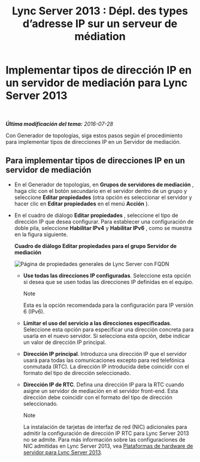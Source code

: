﻿---
title: "Lync Server 2013 : Dépl. des types d’adresse IP sur un serveur de médiation"
TOCTitle: Implementar tipos de dirección IP en un servidor de mediación
ms:assetid: 689ebed5-96ee-4cd4-b7ae-ee2a86a1d9b3
ms:mtpsurl: https://technet.microsoft.com/es-es/library/JJ204964(v=OCS.15)
ms:contentKeyID: 48275529
ms.date: 01/07/2017
mtps_version: v=OCS.15
ms.translationtype: HT
---

# Implementar tipos de dirección IP en un servidor de mediación para Lync Server 2013

 

_**Última modificación del tema:** 2016-07-28_

Con Generador de topologías, siga estos pasos según el procedimiento para implementar tipos de direcciones IP en un Servidor de mediación.

## Para implementar tipos de direcciones IP en un servidor de mediación

  - En el Generador de topologías, en **Grupos de servidores de mediación** , haga clic con el botón secundario en el servidor dentro de un grupo y seleccione **Editar propiedades** (otra opción es seleccionar el servidor y hacer clic en **Editar propiedades** en el menú **Acción** ).

  - En el cuadro de diálogo **Editar propiedades** , seleccione el tipo de dirección IP que desea configurar. Para establecer una configuración de doble pila, seleccione **Habilitar IPv4** y **Habilitar IPv6** , como se muestra en la figura siguiente.
    
    **Cuadro de diálogo Editar propiedades para el grupo Servidor de mediación**
    
    ![Página de propiedades generales de Lync Server con FQDN](images/JJ204964.4e650aca-dbff-4a86-b10d-f0162c032539(OCS.15).png "Página de propiedades generales de Lync Server con FQDN")
    
      - **Use todas las direcciones IP configuradas**. Seleccione esta opción si desea que se usen todas las direcciones IP definidas en el equipo.
        

        > [!NOTE]
        > Esta es la opción recomendada para la configuración para IP versión 6 (IPv6).

    
      - **Limitar el uso del servicio a las direcciones especificadas**. Seleccione esta opción para especificar una dirección concreta para usarla en el nuevo servidor. Si selecciona esta opción, debe indicar un valor de dirección IP principal.
    
      - **Dirección IP principal**. Introduzca una dirección IP que el servidor usará para todas las comunicaciones excepto para red telefónica conmutada (RTC). La dirección IP introducida debe coincidir con el formato del tipo de dirección seleccionado.
    
      - **Dirección IP de RTC**. Defina una dirección IP para la RTC cuando asigne un servidor de mediación en el servidor front-end. Esta dirección debe coincidir con el formato del tipo de dirección seleccionado.
        

        > [!NOTE]
        > La instalación de tarjetas de interfaz de red (NIC) adicionales para admitir la configuración de dirección IP RTC para Lync Server 2013 no se admite. Para más información sobre las configuraciones de NIC admitidas en Lync Server 2013, vea <A href="lync-server-2013-server-hardware-platforms.md">Plataformas de hardware de servidor para Lync Server 2013</A>.


